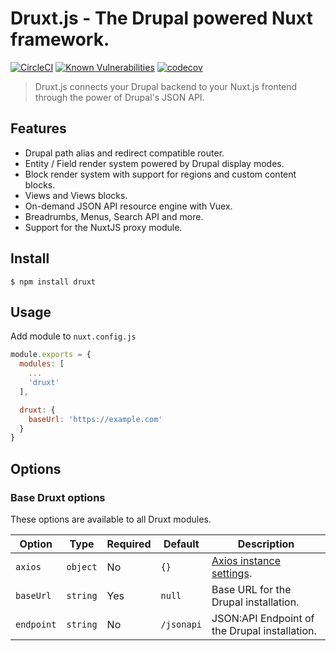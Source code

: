 # Druxt.js - The Drupal powered Nuxt framework.

[![CircleCI](https://circleci.com/gh/druxt/druxt.js.svg?style=svg)](https://circleci.com/gh/druxt/druxt.js)
[![Known Vulnerabilities](https://snyk.io/test/github/druxt/druxt.js/badge.svg?targetFile=package.json)](https://snyk.io/test/github/druxt/druxt.js?targetFile=package.json)
[![codecov](https://codecov.io/gh/druxt/druxt.js/branch/develop/graph/badge.svg)](https://codecov.io/gh/druxt/druxt.js)


> Druxt.js connects your Drupal backend to your Nuxt.js frontend through the power of Drupal's JSON API.

## Features

- Drupal path alias and redirect compatible router.
- Entity / Field render system powered by Drupal display modes.
- Block render system with support for regions and custom content blocks.
- Views and Views blocks.
- On-demand JSON API resource engine with Vuex.
- Breadrumbs, Menus, Search API and more.
- Support for the NuxtJS proxy module.

## Install

`$ npm install druxt`

## Usage

Add module to `nuxt.config.js`

```js
module.exports = {
  modules: [
    ...
    'druxt'
  ],

  druxt: {
    baseUrl: 'https://example.com'
  }
}
```

## Options

### Base Druxt options

These options are available to all Druxt modules.

| Option | Type | Required | Default | Description |
| --- | --- | --- | --- | --- |
| `axios` | `object` | No | `{}` | [Axios instance settings](https://github.com/axios/axios#axioscreateconfig). |
| `baseUrl` | `string` | Yes | `null` | Base URL for the Drupal installation. |
| `endpoint` | `string` | No | `/jsonapi` | JSON:API Endpoint of the Drupal installation. |
